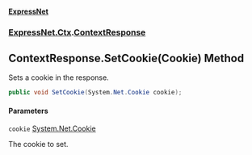 #### [ExpressNet](ExpressNet.md 'ExpressNet')
### [ExpressNet.Ctx](ExpressNet.Ctx.md 'ExpressNet.Ctx').[ContextResponse](ExpressNet.Ctx.ContextResponse.md 'ExpressNet.Ctx.ContextResponse')

## ContextResponse.SetCookie(Cookie) Method

Sets a cookie in the response.

```csharp
public void SetCookie(System.Net.Cookie cookie);
```
#### Parameters

<a name='ExpressNet.Ctx.ContextResponse.SetCookie(System.Net.Cookie).cookie'></a>

`cookie` [System.Net.Cookie](https://docs.microsoft.com/en-us/dotnet/api/System.Net.Cookie 'System.Net.Cookie')

The cookie to set.